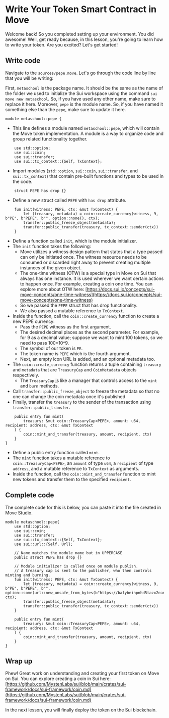 # Write Your Token Smart Contract in Move

Welcome back!  So you completed setting up your environment. You did awesome! Well, get ready because, in this lesson, you're going to learn how to write your token.  Are you excited? Let's get started!

## Write code

Navigate to the `sources/pepe.move`. Let's go through the code line by line that you will be writing:

First, `metaschool` is the package name. It should be the same as the name of the folder we used to initialize the Sui workspace using the command `sui move new metaschool`. So, if you have used any other name, make sure to replace it here. Moreover, `pepe` is the module name. So, if you have named it something else than the `pepe`, make sure to update it here.

```
module metaschool::pepe {
```

- This line defines a module named `metaschool::pepe`, which will contain the Move token implementation. A module is a way to organize code and group related functionality together.

```
    use std::option;
    use sui::coin;
    use sui::transfer;
    use sui::tx_context::{Self, TxContext};
```

- Import modules (`std::option`, `sui::coin`, `sui::transfer`, and `sui::tx_context`) that contain pre-built functions and types to be used in the code.

```
    struct PEPE has drop {}
```

- Define a new struct called `PEPE` with `has drop` attribute.

```
    fun init(witness: PEPE, ctx: &mut TxContext) {
        let (treasury, metadata) = coin::create_currency(witness, 9, b"PE", b"PEPE", b"", option::none(), ctx);
        transfer::public_freeze_object(metadata);
        transfer::public_transfer(treasury, tx_context::sender(ctx))
    }

```

- Define a function called `init`, which is the module initializer.
- The `init` function takes the following:
    - Move utilizes a witness design pattern that states that a type passed can only be initiated once. The witness resource needs to be consumed or discarded right away to prevent creating multiple instances of the given object.
    - The one-time witness (OTW) is a special type in Move on Sui that always has one instance. It is used wherever we want certain actions to happen once. For example, creating a coin one time. You can explore more about OTW here: [https://docs.sui.io/concepts/sui-move-concepts/one-time-witness](https://docs.sui.io/concepts/sui-move-concepts/one-time-witness)
    - So we passed the `PEPE` struct that has drop functionality.
    - We also passed a mutable reference to `TxContext`.
- Inside the function, call the `coin::create_currency` function to create a new PEPE currency:
    - Pass the `PEPE` witness as the first argument.
    - The desired decimal places as the second parameter. For example, for 9 as a decimal value; suppose we want to mint 100 tokens, so we need to pass 100*10^9.
    - The symbol of our token is `PE`.
    - The token name is `PEPE` which is the fourth argument.
    - Next, an empty icon URL is added, and an optional metadata too.
- The `coin::create_currency` function returns a tuple containing `treasury` and `metadata` that are `TreasuryCap` and `CoinMetadata` objects respectively.
    - The `TreasuryCap` [i](https://github.com/sui-foundation/sui-move-intro-course/blob/main/unit-two/lessons/6_capability_design_pattern.md)s like a manager that controls access to the `mint` and `burn` methods.
- Call `transfer::public_freeze_object` to freeze the metadata so that no one can change the coin metadata once it's published
- Finally, transfer the `treasury` to the sender of the transaction using `transfer::public_transfer`.

```
    public entry fun mint(
        treasury: &mut coin::TreasuryCap<PEPE>, amount: u64, recipient: address, ctx: &mut TxContext
    ) {
        coin::mint_and_transfer(treasury, amount, recipient, ctx)
    }
}

```

- Define a public entry function called `mint`.
- The `mint` function takes a mutable reference to `coin::TreasuryCap<PEPE>`, an `amount` of type `u64`, a `recipient` of type `address`, and a mutable reference to `TxContext` as arguments.
- Inside the function, call the `coin::mint_and_transfer` function to mint new tokens and transfer them to the specified `recipient`.

## Complete code

The complete code for this is below, you can paste it into the file created in Move Studio.

```
module metaschool::pepe{
    use std::option;
    use sui::coin;
    use sui::transfer;
    use sui::tx_context::{Self, TxContext};
    use sui::url::{Self, Url};

    // Name matches the module name but in UPPERCASE
    public struct PEPE has drop {}

    // Module initializer is called once on module publish.
    // A treasury cap is sent to the publisher, who then controls minting and burning.
    fun init(witness: PEPE, ctx: &mut TxContext) {
        let (treasury, metadata) = coin::create_currency(witness, 9, b"PE", b"PEPE", b"", option::some(url::new_unsafe_from_bytes(b"https://bafybeihpnhd5tazx2eanltsujuy5uxod3vxtvw2mbhibot66hqqz6rtkke.ipfs.w3s.link/image%20(1).png")), ctx);
        transfer::public_freeze_object(metadata);
        transfer::public_transfer(treasury, tx_context::sender(ctx))
    }

    public entry fun mint(
        treasury: &mut coin::TreasuryCap<PEPE>, amount: u64, recipient: address, ctx: &mut TxContext
    ) {
        coin::mint_and_transfer(treasury, amount, recipient, ctx)
    }
}
```

## Wrap up

Phew! Great work on understanding and creating your first token on Move on Sui. You can explore creating a coin in Sui here: [https://github.com/MystenLabs/sui/blob/main/crates/sui-framework/docs/sui-framework/coin.md](https://github.com/MystenLabs/sui/blob/main/crates/sui-framework/docs/sui-framework/coin.md)

In the next lesson, you will finally deploy the token on the Sui blockchain.
